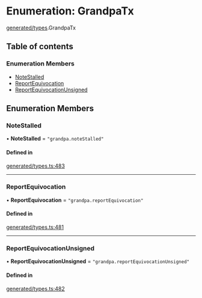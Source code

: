 # Enumeration: GrandpaTx

[generated/types](../wiki/generated.types).GrandpaTx

## Table of contents

### Enumeration Members

- [NoteStalled](../wiki/generated.types.GrandpaTx#notestalled)
- [ReportEquivocation](../wiki/generated.types.GrandpaTx#reportequivocation)
- [ReportEquivocationUnsigned](../wiki/generated.types.GrandpaTx#reportequivocationunsigned)

## Enumeration Members

### NoteStalled

• **NoteStalled** = ``"grandpa.noteStalled"``

#### Defined in

[generated/types.ts:483](https://github.com/PolymeshAssociation/polymesh-sdk/blob/95e180d2/src/generated/types.ts#L483)

___

### ReportEquivocation

• **ReportEquivocation** = ``"grandpa.reportEquivocation"``

#### Defined in

[generated/types.ts:481](https://github.com/PolymeshAssociation/polymesh-sdk/blob/95e180d2/src/generated/types.ts#L481)

___

### ReportEquivocationUnsigned

• **ReportEquivocationUnsigned** = ``"grandpa.reportEquivocationUnsigned"``

#### Defined in

[generated/types.ts:482](https://github.com/PolymeshAssociation/polymesh-sdk/blob/95e180d2/src/generated/types.ts#L482)
